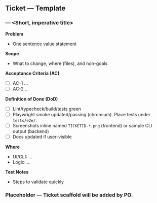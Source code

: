 ## Ticket — Template

### <ID> — <Short, imperative title>

**Problem**
- One sentence value statement

**Scope**
- What to change, where (files), and non-goals

**Acceptance Criteria (AC)**
- [ ] AC-1 …
- [ ] AC-2 …

**Definition of Done (DoD)**
- [ ] Lint/typecheck/build/tests green
- [ ] Playwright smoke updated/passing (chromium). Place tests under `tests/e2e/`.
- [ ] Screenshots inline named `TICKETID-*.png` (frontend) or sample CLI output (backend)
- [ ] Docs updated if user-visible

**Where**
- UI/CLI: …
- Logic: …

**Test Notes**
- Steps to validate quickly
### Placeholder — Ticket scaffold will be added by PO.

